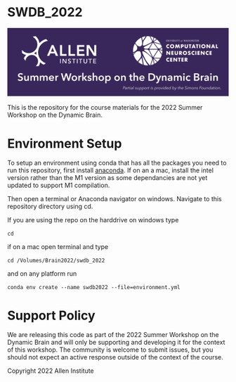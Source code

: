 # SWDB_2022
![SWDB_2022](/resources/cropped-SummerWorkshop_Header.png)

This is the repository for the course materials for the 2022 Summer Workshop on the Dynamic Brain.

# Environment Setup
To setup an environment using conda that has all the packages you need to run this repository, first install [anaconda](https://www.anaconda.com/products/distribution). If on an a mac, install the intel version rather than the M1 version as some dependancies are not yet updated to support M1 compilation. 

Then open a terminal or Anaconda navigator on windows. Navigate to this repository directory using cd. 

If you are using the repo on the harddrive on windows type 
```
cd 
```
if on a mac open terminal and type

```
cd /Volumes/Brain2022/swdb_2022
```

 and on any platform run

```
conda env create --name swdb2022 --file=environment.yml
```


# Support Policy

We are releasing this code as part of the 2022 Summer Workshop on the Dynamic Brain and will only be supporting and developing it for the context of this workshop. The community is welcome to submit issues, but you should not expect an active response outside of the context of the course.

Copyright 2022 Allen Institute
